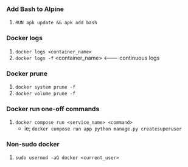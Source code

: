 ### Add Bash to Alpine

1. `RUN apk update && apk add bash`

### Docker logs

1. `docker logs <container_name>`
1. `docker logs -f` <container_name> <--- continuous logs

### Docker prune

1. `docker system prune -f`
1. `docker volume prune -f`

### Docker run one-off commands

1. `docker compose run <service_name> <command>`
    - ie; `docker compose run app python manage.py createsuperuser`

### Non-sudo docker

1. `sudo usermod -aG docker <current_user>`

